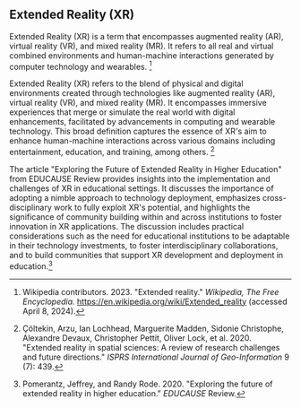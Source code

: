 ## Extended Reality (XR)

Extended Reality (XR) is a term that encompasses augmented reality (AR), virtual reality (VR), and mixed reality (MR). It refers to all real and virtual combined environments and human-machine interactions generated by computer technology and wearables. [^wikipedia23xr]

Extended Reality (XR) refers to the blend of physical and digital environments created through technologies like augmented reality (AR), virtual reality (VR), and mixed reality (MR). It encompasses immersive experiences that merge or simulate the real world with digital enhancements, facilitated by advancements in computing and wearable technology. This broad definition captures the essence of XR's aim to enhance human-machine interactions across various domains including entertainment, education, and training, among others. [^Çöltekin20xr]

The article "Exploring the Future of Extended Reality in Higher Education" from EDUCAUSE Review provides insights into the implementation and challenges of XR in educational settings. It discusses the importance of adopting a nimble approach to technology deployment, emphasizes cross-disciplinary work to fully exploit XR's potential, and highlights the significance of community building within and across institutions to foster innovation in XR applications. The discussion includes practical considerations such as the need for educational institutions to be adaptable in their technology investments, to foster interdisciplinary collaborations, and to build communities that support XR development and deployment in education​.[^Pomerantz20xr]


[^wikipedia23xr]: Wikipedia contributors. 2023. "Extended reality." _Wikipedia, The Free Encyclopedia._ https://en.wikipedia.org/wiki/Extended_reality (accessed April 8, 2024).

[^Çöltekin20xr]: Çöltekin, Arzu, Ian Lochhead, Marguerite Madden, Sidonie Christophe, Alexandre Devaux, Christopher Pettit, Oliver Lock, et al. 2020. "Extended reality in spatial sciences: A review of research challenges and future directions." _ISPRS International Journal of Geo-Information_ 9 (7): 439.

[^Pomerantz20xr]: Pomerantz, Jeffrey, and Randy Rode. 2020. "Exploring the future of extended reality in higher education." _EDUCAUSE_ Review.

